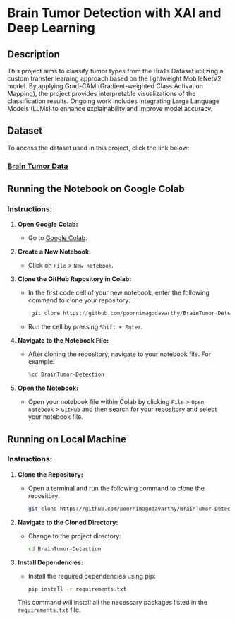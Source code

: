 # Brain Tumor Detection with XAI and Deep Learning

## Description
This project aims to classify tumor types from the BraTs Dataset utilizing a custom transfer learning approach based on the lightweight MobileNetV2 model. 
By applying Grad-CAM (Gradient-weighted Class Activation Mapping), the project provides interpretable visualizations of the classification results. 
Ongoing work includes integrating Large Language Models (LLMs) to enhance explainability and improve model accuracy.

## Dataset
To access the dataset used in this project, click the link below:

### [**Brain Tumor Data**](https://data.mendeley.com/datasets/w4sw3s9f59/1)

## Running the Notebook on Google Colab

### Instructions:

1. **Open Google Colab:**
   - Go to [Google Colab](https://colab.research.google.com/).

2. **Create a New Notebook:**
   - Click on `File` > `New notebook`.

3. **Clone the GitHub Repository in Colab:**
   - In the first code cell of your new notebook, enter the following command to clone your repository:
     ```python
     !git clone https://github.com/poornimagodavarthy/BrainTumor-Detection.git
     ```
   - Run the cell by pressing `Shift + Enter`.

5. **Navigate to the Notebook File:**
   - After cloning the repository, navigate to your notebook file. For example:
     ```python
     %cd BrainTumor-Detection
     ```

6. **Open the Notebook:**
   - Open your notebook file within Colab by clicking `File` > `Open notebook` > `GitHub` and then search for your repository and select your notebook file.


## Running on Local Machine


### Instructions:

1. **Clone the Repository:**
   - Open a terminal and run the following command to clone the repository:
     ```bash
     git clone https://github.com/poornimagodavarthy/BrainTumor-Detection.git
     ```

2. **Navigate to the Cloned Directory:**
   - Change to the project directory:
     ```bash
     cd BrainTumor-Detection
     ```

3. **Install Dependencies:**
   - Install the required dependencies using pip:
     ```bash
     pip install -r requirements.txt
     ```

   This command will install all the necessary packages listed in the `requirements.txt` file.



